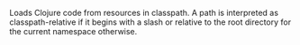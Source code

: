 Loads Clojure code from resources in classpath. A path is interpreted as
  classpath-relative if it begins with a slash or relative to the root
  directory for the current namespace otherwise.